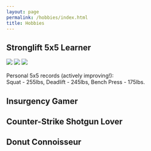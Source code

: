 ```yaml
---
layout: page
permalink: /hobbies/index.html
title: Hobbies
---
```



## Stronglift 5x5 Learner

<div class="third">
<img src="/images/swimming2.JPG">
<img src="/images/swimming.JPG">
<img src="/images/surfing1.JPG">
</div>
<br>Personal 5x5 records (actively improving!):<br> Squat - 255lbs, Deadlift - 245lbs, Bench Press - 175lbs.


## Insurgency Gamer

## Counter-Strike Shotgun Lover


## Donut Connoisseur
